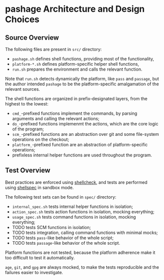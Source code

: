 # pashage Architecture and Design Choices

## Source Overview

The following files are present in `src/` directory:

 - `pashage.sh` defines shell functions, providing most of the functionality,
 - `platform-*.sh` defines platform-specific helper shell functions,
 - `run.sh` prepares the environment and calls the relevant function.

Note that `run.sh` detects dynamically the platform, like `pass` and
`passage`, but the author intended `pashage` to be the platform-specific
amalgamation of the relevant sources.

The shell functions are organized in prefix-designated layers, from the
highest to the lowest:

 - `cmd_`-prefixed functions implement the commands, by parsing arguments
and calling the relevant actions;
 - `do_`-prefixed functions implemenmt the actions, which are the core logic
of the program;
 - `scm_`-prefixed functions are an abstraction over git and some file-system
operations on the checkout;
 - `platform_`-prefixed function are an abstraction of platform-specific
operations;
 - prefixless internal helper functions are used throughout the program.

## Test Overview

Best practices are enforced using [shellcheck](https://www.shellcheck.net/),
and tests are performed using [shellspec](https://shellspec.info/)
in sandbox mode.

The following test sets can be found in `spec/` directory:

- `internal_spec.sh` tests internal helper functions in isolation;
- `action_spec.sh` tests action functions in isolation, mocking everything;
- `usage_spec.sh` tests command functions in isolation, mocking everything;
- TODO tests SCM functions in isolation;
- TODO tests integration, calling command functions with minimal mocks;
- TODO tests `pass`-like behavior of the whole script;
- TODO tests `passage`-like behavior of the whole script.

Platform functions are not tested, because the platform adherence make it
too difficult to test it automatically.

`age`, `git`, and `gpg` are always mocked, to make the tests reproducible
and the failures easier to investigate.
